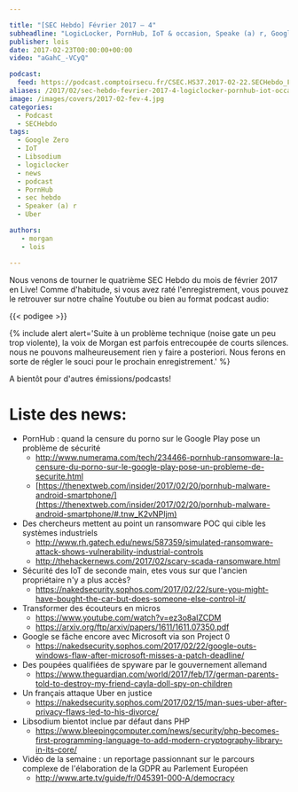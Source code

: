 ```yaml
---

title: "[SEC Hebdo] Février 2017 – 4"
subheadline: "LogicLocker, PornHub, IoT & occasion, Speake (a) r, Google Zero, Libsodium, Infidelité & Uber, etc."
publisher: lois
date: 2017-02-23T00:00:00+00:00
video: "aGahC_-VCyQ"

podcast:
  feed: https://podcast.comptoirsecu.fr/CSEC.HS37.2017-02-22.SECHebdo_Fev_2017-4.mp3
aliases: /2017/02/sec-hebdo-fevrier-2017-4-logiclocker-pornhub-iot-occasion-speake-a-r-google-zero-libsodium-infidelite-uber-etc/
image: /images/covers/2017-02-fev-4.jpg
categories:
  - Podcast
  - SECHebdo
tags:
  - Google Zero
  - IoT
  - Libsodium
  - logiclocker
  - news
  - podcast
  - PornHub
  - sec hebdo
  - Speaker (a) r
  - Uber

authors:
   - morgan
   - lois

---
```



Nous venons de tourner le quatrième SEC Hebdo du mois de février 2017 en Live! Comme d'habitude, si vous avez raté l'enregistrement, vous pouvez le retrouver sur notre chaîne Youtube ou bien au format podcast audio:

{{< podigee >}}

{% include alert alert='Suite à un problème technique (noise gate un peu trop violente), la voix de Morgan est parfois entrecoupée de courts silences. nous ne pouvons malheureusement rien y faire a posteriori. Nous ferons en sorte de régler le souci pour le prochain enregistrement.' %}


A bientôt pour d'autres émissions/podcasts!

# Liste des news:

  * PornHub : quand la censure du porno sur le Google Play pose un problème de sécurité
      * <http://www.numerama.com/tech/234466-pornhub-ransomware-la-censure-du-porno-sur-le-google-play-pose-un-probleme-de-securite.html>
      * [https://thenextweb.com/insider/2017/02/20/pornhub-malware-android-smartphone/](https://thenextweb.com/insider/2017/02/20/pornhub-malware-android-smartphone/#.tnw_K2vNPIjm)
  * Des chercheurs mettent au point un ransomware POC qui cible les systèmes industriels
      * <http://www.rh.gatech.edu/news/587359/simulated-ransomware-attack-shows-vulnerability-industrial-controls>
      * <http://thehackernews.com/2017/02/scary-scada-ransomware.html>
  * Sécurité des IoT de seconde main, etes vous sur que l'ancien propriétaire n'y a plus accès?
      * <https://nakedsecurity.sophos.com/2017/02/22/sure-you-might-have-bought-the-car-but-does-someone-else-control-it/>
  * Transformer des écouteurs en micros
      * <https://www.youtube.com/watch?v=ez3o8aIZCDM>
      * <https://arxiv.org/ftp/arxiv/papers/1611/1611.07350.pdf>
  * Google se fâche encore avec Microsoft via son Project 0
      * <https://nakedsecurity.sophos.com/2017/02/22/google-outs-windows-flaw-after-microsoft-misses-a-patch-deadline/>
  * Des poupées qualifiées de spyware par le gouvernement allemand
      * <https://www.theguardian.com/world/2017/feb/17/german-parents-told-to-destroy-my-friend-cayla-doll-spy-on-children>
  * Un français attaque Uber en justice
      * <https://nakedsecurity.sophos.com/2017/02/15/man-sues-uber-after-privacy-flaws-led-to-his-divorce/>
  * Libsodium bientot inclue par défaut dans PHP
      * <https://www.bleepingcomputer.com/news/security/php-becomes-first-programming-language-to-add-modern-cryptography-library-in-its-core/>
  * Vidéo de la semaine : un reportage passionnant sur le parcours complexe de l'élaboration de la GDPR au Parlement Européen
      * <http://www.arte.tv/guide/fr/045391-000-A/democracy>
